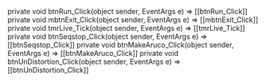 private void btnRun_Click(object sender, EventArgs e)
=> [[btnRun_Click]]
private void mbtnExit_Click(object sender, EventArgs e)
=> [[mbtnExit_Click]]
private void tmrLive_Tick(object sender, EventArgs e)
=> [[tmrLive_Tick]]
private void btnSeqstop_Click(object sender, EventArgs e)
=> [[btnSeqstop_Click]]
private void btnMakeAruco_Click(object sender, EventArgs e)
=> [[btnMakeAruco_Click]]
private void btnUnDistortion_Click(object sender, EventArgs e)
=> [[btnUnDistortion_Click]]

